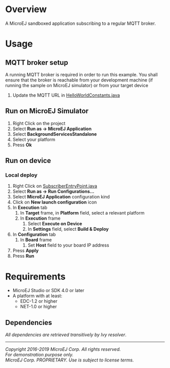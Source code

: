# Overview

A MicroEJ sandboxed application subscribing to a regular MQTT broker.

# Usage

## MQTT broker setup

A running MQTT broker is required in order to run this example. You shall ensure that the broker is reachable from your development machine (if running the sample on MicroEJ simulator) or from your target device
1. Update the MQTT URL in [HelloWorldConstants.java](src/main/java/com/microej/example/iot/mqtt/HelloWorldConstants.java)

## Run on MicroEJ Simulator

1. Right Click on the project
2. Select **Run as -> MicroEJ Application**
3. Select **BackgroundServicesStandalone**
4. Select your platform 
5. Press **Ok**

## Run on device

### Local deploy

1. Right Click on [SubscriberEntryPoint.java](src/.generated~/.java/__MQTTSubscriber__/generated/MQTTSubscriberEntryPoint.java)
2. Select **Run as -> Run Configurations...** 
3. Select **MicroEJ Application** configuration kind
4. Click on **New launch configuration** icon
5. In **Execution** tab
	1. In **Target** frame, in **Platform** field, select a relevant platform
	2. In **Execution** frame
		1. Select **Execute on Device**
		2. In **Settings** field, select **Build & Deploy**
6. In **Configuration** tab
	1. In **Board** frame
		1. Set **Host** field to your board IP address
7. Press **Apply**
8. Press **Run**

# Requirements

* MicroEJ Studio or SDK 4.0 or later
* A platform with at least:
	* EDC-1.2 or higher
	* NET-1.0 or higher

## Dependencies

_All dependencies are retrieved transitively by Ivy resolver_.


---
_Copyright 2016-2019 MicroEJ Corp. All rights reserved._  
_For demonstration purpose only._  
_MicroEJ Corp. PROPRIETARY. Use is subject to license terms._  